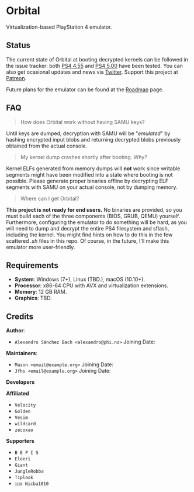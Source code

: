 Orbital
=======

Virtualization-based PlayStation 4 emulator.

## Status

The current state of Orbital at booting decrypted kernels can be followed in the issue tracker: both [PS4 4.55](https://github.com/AlexAltea/orbital/issues/3) and [PS4 5.00](https://github.com/AlexAltea/orbital/issues/4) have been tested. You can also get ocasional updates and news via [Twitter](https://twitter.com/AlexAltea). Support this project at [Patreon](https://www.patreon.com/AlexAltea).

Future plans for the emulator can be found at the [Roadmap](https://github.com/AlexAltea/orbital/wiki/Roadmap) page.

## FAQ

> How does Orbital work without having SAMU keys?

Until keys are dumped, decryption with SAMU will be "_emulated_" by hashing encrypted input blobs and returning decrypted blobs previously obtained from the actual console.

> My kernel dump crashes shortly after booting. Why?

Kernel ELFs generated from memory dumps will **not** work since writable segments might have been modified into a state where booting is not possible. Please generate proper binaries offline by decrypting ELF segments with SAMU on your actual console, not by dumping memory.

> Where can I get Orbital?

**This project is not ready for end users.** No binaries are provided, so you must build each of the three components (BIOS, GRUB, QEMU) yourself. Furthermore, configuring the emulator to do something will be hard, as you will need to dump and decrypt the entire PS4 filesystem and sflash, including the kernel. You might find hints on how to do this in the few scattered _.sh_ files in this repo. Of course, in the future, I'll make this emulator more user-friendly.


## Requirements

* __System__: Windows (7+), Linux (TBD.), macOS (10.10+).
* __Processor__: x86-64 CPU with AVX and virtualization extensions.
* __Memory__: 12 GB RAM.
* __Graphics__: TBD.

## Credits

**Author**:
* `Alexandro Sánchez Bach <alexandro@phi.nz>` Joining Date:  

**Maintainers**: 
* `Mason <email@example.org>` Joining Date:
* `Jfhs <email@example.org>` Joining Date:

**Developers**

**Affiliated**

* `Velocity` 
* `Golden` 
* `Vesim` 
* `wildcard` 
* `zecoxao` 

**Supporters**

* `B E P I S`
* `Eloeri`
* `Giant`
* `JungleRobba`
* `Tiplook`
* `🇭🇷 Nicba1010` 
